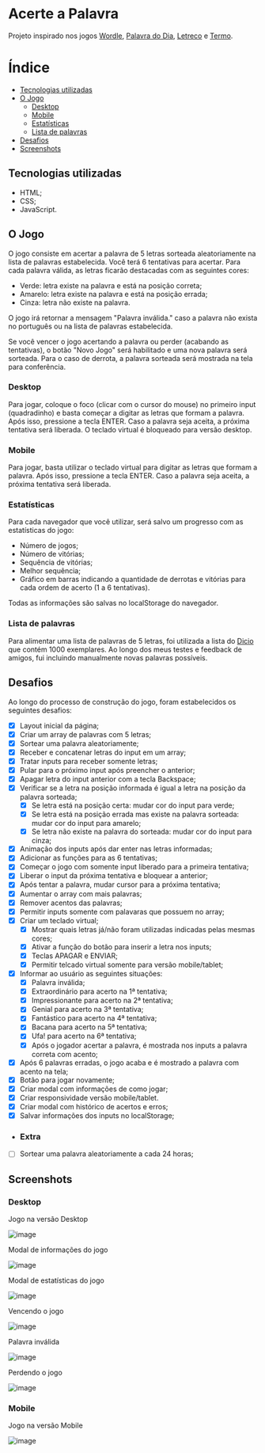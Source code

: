# Acerte a Palavra

Projeto inspirado nos jogos [Wordle](https://www.nytimes.com/games/wordle/index.html), [Palavra do Dia](https://palavra-do-dia.pt/), [Letreco](https://www.gabtoschi.com/letreco/) e [Termo](https://term.ooo/).

# Índice

<!--ts-->
   * [Tecnologias utilizadas](#Tecnologias-utilizadas)
   * [O Jogo](#O-Jogo)
        * [Desktop](#Desktop)
        * [Mobile](#Mobile)
        * [Estatísticas](#Estatísticas)
        * [Lista de palavras](#Lista-de-palavras)
   * [Desafios](#Desafios)
   * [Screenshots](#Screenshots)
<!--te-->

## Tecnologias utilizadas

- HTML;
- CSS;
- JavaScript.

## O Jogo

O jogo consiste em acertar a palavra de 5 letras sorteada aleatoriamente na lista de palavras estabelecida. Você terá 6 tentativas para acertar. Para cada palavra válida, as letras ficarão destacadas com as seguintes cores:

- Verde: letra existe na palavra e está na posição correta;
- Amarelo: letra existe na palavra e está na posição errada;
- Cinza: letra não existe na palavra.

O jogo irá retornar a mensagem "Palavra inválida." caso a palavra não exista no português ou na lista de palavras estabelecida.

Se você vencer o jogo acertando a palavra ou perder (acabando as tentativas), o botão "Novo Jogo" será habilitado e uma nova palavra será sorteada. Para o caso de derrota, a palavra sorteada será mostrada na tela para conferência.

### Desktop

Para jogar, coloque o foco (clicar com o cursor do mouse) no primeiro input (quadradinho) e basta começar a digitar as letras que formam a palavra. Após isso, pressione a tecla ENTER. Caso a palavra seja aceita, a próxima tentativa será liberada. O teclado virtual é bloqueado para versão desktop.

### Mobile

Para jogar, basta utilizar o teclado virtual para digitar as letras que formam a palavra. Após isso, pressione a tecla ENTER. Caso a palavra seja aceita, a próxima tentativa será liberada.

### Estatísticas 

Para cada navegador que você utilizar, será salvo um progresso com as estatísticas do jogo:

- Número de jogos;
- Número de vitórias;
- Sequência de vitórias;
- Melhor sequência;
- Gráfico em barras indicando a quantidade de derrotas e vitórias para cada ordem de acerto (1 a 6 tentativas).

Todas as informações são salvas no localStorage do navegador.

### Lista de palavras

Para alimentar uma lista de palavras de 5 letras, foi utilizada a lista do [Dicio](https://www.dicio.com.br/palavras-com-cinco-letras/) que contém 1000 exemplares.
Ao longo dos meus testes e feedback de amigos, fui incluindo manualmente novas palavras possíveis.

## Desafios

Ao longo do processo de construção do jogo, foram estabelecidos os seguintes desafios:

- [X] Layout inicial da página;
- [X] Criar um array de palavras com 5 letras;
- [X] Sortear uma palavra aleatoriamente;
- [X] Receber e concatenar letras do input em um array;
- [X] Tratar inputs para receber somente letras;
- [X] Pular para o próximo input após preencher o anterior;
- [X] Apagar letra do input anterior com a tecla Backspace;
- [X] Verificar se a letra na posição informada é igual a letra na posição da palavra sorteada;
    - [X] Se letra está na posição certa: mudar cor do input para verde;
    - [X] Se letra está na posição errada mas existe na palavra sorteada: mudar cor do input para amarelo;
    - [X] Se letra não existe na palavra do sorteada: mudar cor do input para cinza;
- [X] Animação dos inputs após dar enter nas letras informadas;
- [X] Adicionar as funções para as 6 tentativas;
- [X] Começar o jogo com somente input liberado para a primeira tentativa;
- [X] Liberar o input da próxima tentativa e bloquear a anterior;
- [X] Após tentar a palavra, mudar cursor para a próxima tentativa;
- [X] Aumentar o array com mais palavras;
- [X] Remover acentos das palavras;
- [X] Permitir inputs somente com palavaras que possuem no array;
- [X] Criar um teclado virtual;
    - [X] Mostrar quais letras já/não foram utilizadas indicadas pelas mesmas cores;
    - [X] Ativar a função do botão para inserir a letra nos inputs;
    - [X] Teclas APAGAR e ENVIAR;
    - [X] Permitir telcado virtual somente para versão mobile/tablet; 
- [X] Informar ao usuário as seguintes situações:
    - [X] Palavra inválida;
    - [X] Extraordinário para acerto na 1ª tentativa;
    - [X] Impressionante para acerto na 2ª tentativa;
    - [X] Genial para acerto na 3ª tentativa;
    - [X] Fantástico para acerto na 4ª tentativa;
    - [X] Bacana para acerto na 5ª tentativa;
    - [X] Ufa! para acerto na 6ª tentativa;
    - [X] Após o jogador acertar a palavra, é mostrada nos inputs a palavra correta com acento;
- [X] Após 6 palavras erradas, o jogo acaba e é mostrado a palavra com acento na tela;
- [X] Botão para jogar novamente;
- [X] Criar modal com informações de como jogar;
- [X] Criar responsividade versão mobile/tablet.
- [X] Criar modal com histórico de acertos e erros;
- [X] Salvar informações dos inputs no localStorage;

- ### Extra

- [ ] Sortear uma palavra aleatoriamente a cada 24 horas;


## Screenshots

### Desktop

Jogo na versão Desktop

![image](https://user-images.githubusercontent.com/109925623/225011820-3081e930-d763-4109-8d11-ec61a1ac8ec3.png)

Modal de informações do jogo

![image](https://user-images.githubusercontent.com/109925623/225012012-b325c154-0390-4463-a8c0-163c3f0fe76f.png)

Modal de estatísticas do jogo

![image](https://user-images.githubusercontent.com/109925623/225012103-fed15b26-1c95-4441-8acb-6d3995db89fa.png)

Vencendo o jogo

![image](https://user-images.githubusercontent.com/109925623/225012209-0b16cab1-7242-46df-99ac-887e54b1c95e.png)

Palavra inválida

![image](https://user-images.githubusercontent.com/109925623/225012676-58792de2-2dd9-4d39-b680-21521b724f88.png)

Perdendo o jogo

![image](https://user-images.githubusercontent.com/109925623/225012824-7a5a9b8f-453a-4464-ac3c-1c221dfdbaea.png)


### Mobile

Jogo na versão Mobile

![image](https://user-images.githubusercontent.com/109925623/225013015-19c74374-82de-4852-a617-5ef65d994815.png)

